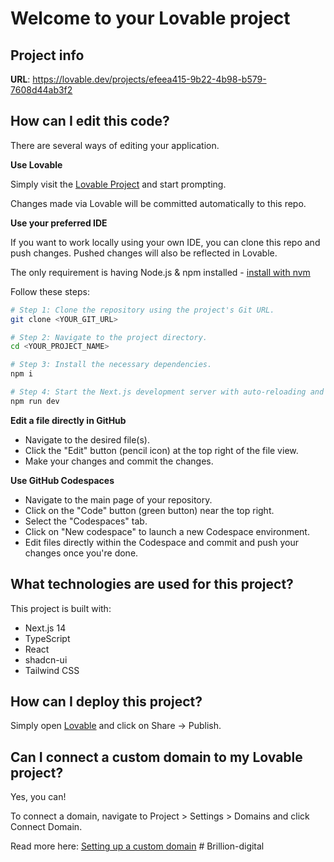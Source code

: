 # Welcome to your Lovable project

## Project info

**URL**: https://lovable.dev/projects/efeea415-9b22-4b98-b579-7608d44ab3f2

## How can I edit this code?

There are several ways of editing your application.

**Use Lovable**

Simply visit the [Lovable Project](https://lovable.dev/projects/efeea415-9b22-4b98-b579-7608d44ab3f2) and start prompting.

Changes made via Lovable will be committed automatically to this repo.

**Use your preferred IDE**

If you want to work locally using your own IDE, you can clone this repo and push changes. Pushed changes will also be reflected in Lovable.

The only requirement is having Node.js & npm installed - [install with nvm](https://github.com/nvm-sh/nvm#installing-and-updating)

Follow these steps:

```sh
# Step 1: Clone the repository using the project's Git URL.
git clone <YOUR_GIT_URL>

# Step 2: Navigate to the project directory.
cd <YOUR_PROJECT_NAME>

# Step 3: Install the necessary dependencies.
npm i

# Step 4: Start the Next.js development server with auto-reloading and an instant preview.
npm run dev
```

**Edit a file directly in GitHub**

- Navigate to the desired file(s).
- Click the "Edit" button (pencil icon) at the top right of the file view.
- Make your changes and commit the changes.

**Use GitHub Codespaces**

- Navigate to the main page of your repository.
- Click on the "Code" button (green button) near the top right.
- Select the "Codespaces" tab.
- Click on "New codespace" to launch a new Codespace environment.
- Edit files directly within the Codespace and commit and push your changes once you're done.

## What technologies are used for this project?

This project is built with:

- Next.js 14
- TypeScript
- React
- shadcn-ui
- Tailwind CSS

## How can I deploy this project?

Simply open [Lovable](https://lovable.dev/projects/efeea415-9b22-4b98-b579-7608d44ab3f2) and click on Share -> Publish.

## Can I connect a custom domain to my Lovable project?

Yes, you can!

To connect a domain, navigate to Project > Settings > Domains and click Connect Domain.

Read more here: [Setting up a custom domain](https://docs.lovable.dev/tips-tricks/custom-domain#step-by-step-guide)
#   B r i l l i o n - d i g i t a l  
 